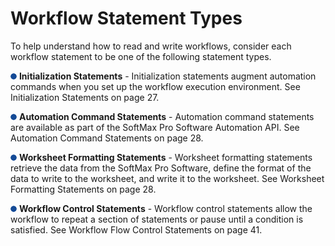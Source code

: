 # Workflow Statement Types

To help understand how to read and write workflows, consider each workflow statement to be one of the following statement types.

![](<../../../../../.gitbook/assets/3 (6).png>) **Initialization Statements** - Initialization statements augment automation commands when you set up the workflow execution environment. See Initialization Statements on page 27.

![](<../../../../../.gitbook/assets/4 (5).png>) **Automation Command Statements** - Automation command statements are available as part of the SoftMax Pro Software Automation API. See Automation Command Statements on page 28.

![](<../../../../../.gitbook/assets/5 (7).png>) **Worksheet Formatting Statements** - Worksheet formatting statements retrieve the data from the SoftMax Pro Software, define the format of the data to write to the worksheet, and write it to the worksheet. See Worksheet Formatting Statements on page 28.

![](<../../../../../.gitbook/assets/6 (5).png>) **Workflow Control Statements** - Workflow control statements allow the workflow to repeat a section of statements or pause until a condition is satisfied. See Workflow Flow Control Statements on page 41.
